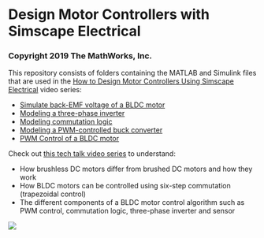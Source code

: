 # Design Motor Controllers with Simscape Electrical
### Copyright 2019 The MathWorks, Inc.

This repository consists of folders containing the MATLAB and Simulink files that are used in the [How to Design Motor Controllers Using Simscape Electrical](https://www.youtube.com/watch?v=JDgvBZbnfPw&list=PLn8PRpmsu08pqegLB5CqfgZCtuK5UKIrx) video series:

- [Simulate back-EMF voltage of a BLDC motor](https://github.com/mathworks/Design-motor-controllers-with-Simscape-Electrical/tree/master/1%20Simulating%20back%20emf%20voltage%20of%20a%20BLDC%20motor)
- [Modeling a three-phase inverter](https://github.com/mathworks/Design-motor-controllers-with-Simscape-Electrical/tree/master/2%20Modeling%20a%20three-phase%20inverter)
- [Modeling commutation logic](https://github.com/mathworks/Design-motor-controllers-with-Simscape-Electrical/tree/master/3%20Modeling%20commutation%20logic)
- [Modeling a PWM-controlled buck converter](https://github.com/mathworks/Design-motor-controllers-with-Simscape-Electrical/tree/master/4%20Modeling%20a%20PWM%20controlled%20buck%20converter)
- [PWM Control of a BLDC motor](https://github.com/mathworks/Design-motor-controllers-with-Simscape-Electrical/tree/master/5%20PWM%20control%20of%20a%20BLDC%20motor)

Check out [this tech talk video series](https://www.youtube.com/playlist?list=PLn8PRpmsu08qL-EG3DRMtRyokpXQJyhp7) to understand: 
  
- How brushless DC motors differ from brushed DC motors and how they work
- How BLDC motors can be controlled using six-step commutation (trapezoidal control)
- The different components of a BLDC motor control algorithm such as PWM control, commutation logic, three-phase inverter and sensor

![](algorithm.png)

